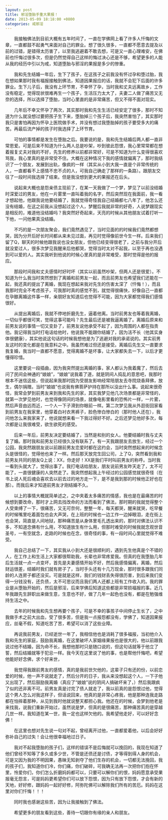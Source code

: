 ```yaml
---
layout: post
title: 邪淫堕胎手重大果报！
date: 2013-05-09 18:18:00 +0800
categories: 戒邪淫
---
```


　　我接触佛法到目前大概有五年时间了，一直在学佛网上看了许多人忏悔的文章，一直都鼓不起勇气来面对自己的罪业。想了很久很多，一直都不愿意去提及以前的过错，是错得太历害了，以至我逃避着不敢去想，可是又一直心理难安，在佛前也忏悔过很多次，但是仍然觉得自己这样的悔过决心还是不够，希望更多的人能从我的经历中引以为戒，知道堕胎与邪淫的果报是多少的惨重。
　　我和先生结婚一年后，生下了孩子，在这孩子之前我没有怀过孕和堕过胎，我在想如果那时我有福报接触到佛法，知道因果报应的话，我就不会犯下后面的许多罪业。生下儿子后，我没有上环节育，不幸怀了孕，当时我和丈夫远离故乡，工作没有稳定，觉得现状很难再生一个孩子，生活压力太大了，夫妻二人做了痛苦又无奈的选择，所以选择了堕胎，当时心里直的是非常痛苦，但又不得不面对现实。
　　几年后不幸又怀孕了两次，其实那时我和先生生活已经安定了很多，那时不知道为什么就没想过要把孩子生下来，堕胎掉三个孩子后，我突然害怕了，其实那时我只是害怕再因为怀孕上医院做手术，并没有想过我堕胎掉的孩子要受多大的痛苦。再最后流产掉的孩子时我选择了上环节育。
　　可怕的事情都是发生在堕胎之后。我要说的是，我和先生结婚后两人都一直非常恩爱。可是后来不知道为什么两人总是吵架，吵到彼此怨恨，我心里常常都在想着报复丈夫对我的不好，先生的修养以前都非常好，可是不知道为什么变得很喜欢骂我，我心里真的是非常受不住。大概在这种情况下我的感情就偏离了，那时我结识了一个朋友，发展到出轨，像疯的一样（其实从小到大我一直是个非常传统的人，一直都看不上感情不忠不贞的人，可我自己确走了那样的一条路）。跟朋友交往了一段时间我选择了结束。但是我没想到更大的果报还在后头。
　　说起来大概也是怨亲债主现前了，在某一天我做了一个梦，梦见了以前没结婚时深爱过的男友，他在一片雾里一直叫着我的名字，然后突然现在我面前，我一看才想起他，他跟我说他要结婚了，我就觉得奇怪我自己结婚都七八年了，他怎么还没有结婚，在这之前我从没想起过这个人，梦醒后我就非常的好奇，人说梦跟现实是相反的，难道他没结婚吗？我突然好奇起来，天亮的时候从其他朋友试着打听一下他，一问他果真没结婚。
　　不巧的是一次朋友聚会，我们竟然遇见了，当时见面的的时候我们竟然都想哭，因为分开后好长时间都从来未见过面，再见时觉得像前世今生一样。后来我们留了Q，聊天的时候他跟我说也没女朋友，但他已经变得很老了，之前与我分开后就没爱过人，很多次梦见我醒来后他都哭，觉得当时太对不起我，以至于再也没遇到可以爱的人。其实我听到他说的时候心里真的是非常难受，那时觉得是他的报应。
　　那段时间我和丈夫感情时好时坏（其实以前虽然吵架，但两人还是很爱）。不知道为什么我当时突然想到了离婚和前男友一起，而且前男友也希望我们还能在一起，我还真的提出了离婚，我现在想起来我对先生的伤害太深了（忏悔！），而且我那时完全不考虑孩子，可我那时真的感觉不到，就觉得很痛快，好像自己一直都在孕酿离婚这件事一样，亲朋好友知道后也觉得不可能，因为大家都觉得我们感情很好。
　　从提出离婚后，我就不停地折磨先生，逼着他离。当时前男友也等着我离婚，一切似乎都很可笑，觉得这事可能吗？先生最后还是被我逼离婚了。离婚后原来和前男友说的事情一切又变卦了，前男友说他承受不起了，因为周围的人都在指责他。我记得我当时打电话给他时，他说我不能跟你结婚了，因为活不长（他其实身体很健康），其实他说这句话的时候我想他是为了逃避对我的承诺说的。其实前男友这时的变化都是在我意料之中。我虽然难过但还是接受。离婚后先生又一直要求我复婚，我当时一直都不愿意，觉得离婚不是坏事，让大家都失去一下，以后才更懂得珍惜。
　　这里要说一段插曲，因为我突然提出离婚的事，家人都认为我着魔了，然后去问了民间会神通的“娘娘”，“娘娘”说我着了道，就是阴间人捣乱的意思吧，我那时根本不迷信这些，但说起来我那时因为受朋友影响经常陪朋友去寺院烧香拜佛，放生，偶尔捐赠。当时“娘娘”也说我有佛菩萨护持在那所以没出什么事。说起来很奇怪，我常会梦到前男友来到我和先生的家，其实我梦见他几次场景都是非常怪的，就第一次梦见他时，也觉得像阴间的场景，就像电影里看的恐怖片一样，一片雾，然后声音由远而近，一个人一下子滑到你眼前一样。第二次梦见我从外逛街回家看到前男友在我家里，他穿着白衬衣黑裤子，脸色惨白惨白的（那时他人还在），我问他怎么来我家来了，他说就想来看一下我过得好不好。之后还梦见他好多次，每次都是让我很难受，欲生欲死的感受。
　　后来一年后，前男友决定要结婚了，当然是和别的女人。他要结婚时我与丈夫复了婚。那时我和前男友已经很久没有联系了。有一天我跟朋友去放生，经过一个公园，我突然跟朋友说以前跟前男友恋爱时都在这约会，当时突然想起来的时候念头是很怪的，觉得他也来了一样。然后那天放完生回公司，上了Q，突然看到我和前男友共同的朋友Q上说：XX，你走好！XX是我们平时叫前男友的称呼。当时我一看到头就大了，觉得出事了。我打电话给朋友，朋友说前男友昨天走了，太不可能了，一直很健康的人突然走了。我突然想起我上午经过的公园感觉就很奇怪（在书上说人死后魂会喜欢去以前去过的地方走一下，是不是我到那的时候他正好也在那）。而我后来才知道前男友才刚结婚不久。
　　以上的事情大概就简单述之，之中夹着太多痛苦的情感，我也是在最痛苦的时候想到要改命，那时才上网去找改命的方法而看到了佛法，那时期的我就觉得整个人受束缚了一下，很痛苦，又无可奈何，整整一年，每天都哭，醒来就哭，吃早餐的时候嘴里吃着面包也会大声哭，在上班的时候也一边工作一边掉眼泪，走在街上也会哭，简直是人间地狱，那种痛苦是从身体里毛孔透出来的，那时对佛法认识不多，不知道念佛有什么用，不知道放生有什么用，但那时难受的时候我就念观世音圣号，一有空就念，走路的时候也在念，很奇怪的事，有一段时间心里就觉得不难受。
　　我自己总结了一下，其实我从小到大还是很顺利的，遇到先生他真是个不错的人，在工作上和生活上大家都很帮助我，长辈也非常疼爱我。但真的在我堕胎几年后生活就一点一点变坏，首先是夫妻感情开始不好，然后我感情偏离，离婚，然后财运很差，结婚时我们就有房子了，当时手头还有十几万现金，那时很多跟我们同龄的人连房子都还没买。可是就是这样，我们的钱财丢失得很历害，到后来我们变得一分钱没有，还负债，太不可思议而且我们两人还都上班有工作收入的。我的罪业是从堕胎开始的，然后是邪淫，后来学佛后知道这些都是非常损福报的事。近几年我跟先生辞职出来做生意，生意也不好，做了几年一起色也没有，都是在勉强维持生活之中。
　　去年的时候我和先生想再要个孩子，可是不幸的事孩子中间停止生长了，之中我做手术之前大出血，受了很多苦，但是我一点报怨都没有，学佛了，知道因果报应，丝毫不假，知道吃苦了苦，希望可以消了这些业障。
　　再说我前男友，已经逝世一年了，我相信他也是消耗了很多福报，当初他介入我和先生的家庭，鼓励我离婚，在这里破坏人家姻缘果报也是很大的，他以前跟我说过他不结婚，因为命不长，我想他那时只是随口说的，但这句话就等于他立了誓，然后结婚就等于犯忌一样。我今天在这里说了他的事，也是帮他忏悔吧，希望他能好好念佛，求个好来世，
　　我觉得我跟前男友的感情，真的是我前世欠他的，这辈子只有还的份，以前恋爱的时候，他一声不说就走了，然后分开的日子，我从来没想起这个人，一下子他又出现了，然后鼓励我离婚（真应了“娘娘”说的阴间人搞破坏来了，）然后我跟疯了似的还非离不可。前男友真是讨完了债人就走了，我以前真的是怨恨过他，觉得这个男人怎么对我这样子，但话说回来，他真的是非常心疼我，他是那种连我走路都在怕摔着那种，从见到我时他就说整天都担心我。他还在的时候，会梦到他老是来找我，说我们重新开始过，虽然说是梦，但真的是很痛苦，那种痛苦真的是穿越几世一样。我知道在某一世，我一定也这样欠他的。我希望他走好，可以好好念佛！
　　在这里也想对先生说一句对不起，曾经离开过他，一直都爱着他，以后会好好弥补自己的过失！会让他很幸福地过日子。
　　我对不起我堕胎的孩子们，这样的错误不是后悔就可以挽回的，我现在知道了他们曾经不知等了多久或多少世，不管是还债还是讨债，才等得到得人身的机会，可是又因为我的不明因果，愚昧无知剥夺了他们生存的机会，一切都无法挽回，我的孩子们，我知道你们冷，你们痛，你们破碎，可我确无法再一次把你们抱在怀里，怜爱你们，你们怎么折磨妈妈都可以，只要可以解你们的恨，妈妈愿意承受果报毫无怨言，可是妈妈更希望你们可以放下怨恨，因为只有放下怨恨，才会有新的天地，好好修，跟妈妈一起好好修，阿弥陀佛可以解除我们所有的苦厄。妈妈在这里对你们忏悔！！！
　　同时我也感谢这些苦，因为让我接触到了佛法。
　　希望更多的朋友看到这些，善待一切跟你有缘的亲人和朋友。